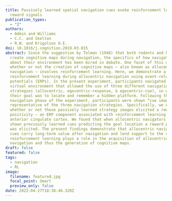 ```yaml
---
title: Passively learned spatial navigation cues evoke reinforcement learning
  reward signals
publication_types:
  - "2"
authors:
  - Admin and Williams
  - C.C. and Skelton
  - R.W. and Krigolson O.E.
doi: 10.1016/j.cognition.2019.03.015
abstract: Since the suggestion by Tolman (1948) that both rodents and humans
  create cognitive maps during navigation, the specifics of how navigators learn
  about their environment has been mired in debate. One facet of this debate is
  whether or not the creation of cognitive maps – also known as allocentric
  navigation – involves reinforcement learning. Here, we demonstrate a role for
  reinforcement learning during allocentric navigation using event-related brain
  potentials (ERPs). In the present experiment, participants navigated in a
  virtual environment that allowed the use of three different navigation
  strategies (allocentric, egocentric-response, & egocentric-cue), in which
  their goal was to locate and remember a hidden platform. Following the
  navigation phase of the experiment, participants were shown “cue images”
  representative of the three navigation strategies. Specifically, we examined
  whether or not these passively learned strategy images elicited a reward
  positivity – an ERP component associated with reinforcement learning and the
  anterior cingulate cortex. We found that when allocentric navigators were
  shown previously learned cues predicting the goal location a reward positivity
  was elicited. The present findings demonstrate that allocentric navigational
  cues carry long-term value after navigation and lend support to the claim that
  reinforcement learning plays a role in the acquisition of allocentric
  navigation and thus the generation of cognitive maps.
draft: false
featured: false
tags:
  - navigation
  - RL
image:
  filename: featured.jpg
  focal_point: Smart
  preview_only: false
date: 2022-04-27T18:38:46.328Z
---
```

